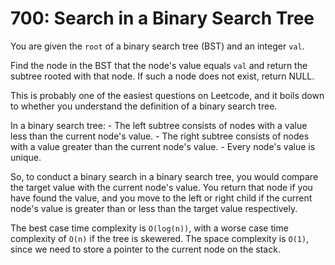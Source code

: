 # 700: Search in a Binary Search Tree

You are given the `root` of a binary search tree (BST) and an integer `val`.

Find the node in the BST that the node's value equals `val` and return the subtree rooted with that node. If such a node does not exist, return NULL.

This is probably one of the easiest questions on Leetcode, and it boils down to whether you understand the definition of a binary search tree.

In a binary search tree:
    - The left subtree consists of nodes with a value less than the current node's value.
    - The right subtree consists of nodes with a value greater than the current node's value.
    - Every node's value is unique.

So, to conduct a binary search in a binary search tree, you would compare the target value with the current node's value. You return that node if you have found the value, and you move to the left or right child if the current node's value is greater than or less than the target value respectively.

The best case time complexity is `O(log(n))`, with a worse case time complexity of `O(n)` if the tree is skewered. The space complexity is `O(1)`, since we need to store a pointer to the current node on the stack.
